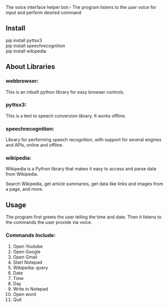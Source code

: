 The voice interface helper bot:- The program listens to the user voice for input and perform desired command

## Install
pip install pyttsx3<br/>
pip install speechrecognition<br/>
pip install wikipedia<br/>


## About Libraries
<h3><b>webbrowser:</b></h3> This is an inbuilt python library for easy browser controls.
<p></p>

<h3><b>pyttsx3:</b></h3> This is a text to speech conversion library. It works offline.
<p></p>

<h3><b>speechrecognition:</b></h3> Library for performing speech recognition, with support for several engines and APIs, online and offline.
<p></p>

<h3><b>wikipedia:</b></h3> Wikipedia is a Python library that makes it easy to access and parse data from Wikipedia.

Search Wikipedia, get article summaries, get data like links and images from a page, and more.

## Usage
The program first greets the user telling the time and date. Then it listens to the commands the user provide via voice.

### Commands Include:
1) Open Youtube
2) Open Google
3) Open Gmail
4) Start Notepad 
5) Wikipedia: query
6) Date
7) Time
8) Day
9) Write in Notepad
10) Open word
11) Quit



